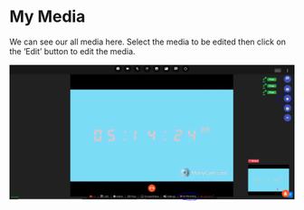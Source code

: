 # My Media

We can see our all media here. Select the media to be edited then click on the ‘Edit’ button to edit the media.

![](../.gitbook/assets/image%20%28184%29.png)


